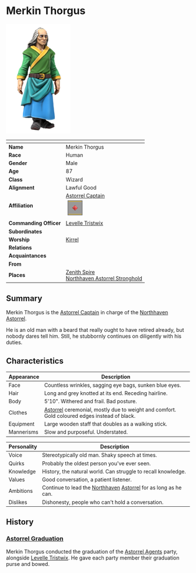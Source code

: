 # Merkin Thorgus

<img src="../../images/people/merkin-thorgus.png" height="300" />

| []() | |
| --- | --- |
| **Name** | Merkin Thorgus |
| **Race** | Human |
| **Gender** | Male |
| **Age** | 87 |
| **Class** | Wizard |
| **Alignment** | Lawful Good |
| **Affiliation** | [Astorrel Captain](../civilisations/kingdom-of-astor/organisations/astorrel/ranks/6-captain.md)<br /><img src="../../images/ranks/astorrel-6-captain.png" height="50" /> |
| **Commanding Officer** | [Levelle Tristwix](levelle-tristwix.md) |
| **Subordinates** | |
| **Worship** | [Kirrel](../gods/gods/kirrel.md) |
| **Relations** | |
| **Acquaintances** | |
| **From** | |
| **Places** | [Zenith Spire](../places/buildings/zenith-spire.md)<br />[Northhaven Astorrel Stronghold](../places/strongholds/northhaven-astorrel-stronghold.md) |

## Summary

Merkin Thorgus is the [Astorrel Captain](../civilisations/kingdom-of-astor/organisations/astorrel/ranks/6-captain.md) in charge of the [Northhaven](../places/cities/northhaven.md) [Astorrel](../civilisations/kingdom-of-astor/organisations/astorrel/README.md).

He is an old man with a beard that really ought to have retired already, but nobody dares tell him. Still, he stubbornly continues on diligently with his duties.

## Characteristics

| Appearance | Description |
| --- | --- |
| Face | Countless wrinkles, sagging eye bags, sunken blue eyes. |
| Hair | Long and grey knotted at its end. Receding hairline. |
| Body | 5'10". Withered and frail. Bad posture. |
| Clothes | [Astorrel](../civilisations/kingdom-of-astor/organisations/astorrel/README.md) ceremonial, mostly due to weight and comfort. Gold coloured edges instead of black. |
| Equipment | Large wooden staff that doubles as a walking stick. |
| Mannerisms | Slow and purposeful. Understated. |

| Personality | Description |
| --- | --- |
| Voice | Stereotypically old man. Shaky speech at times. |
| Quirks | Probably the oldest person you've ever seen. |
| Knowledge | History, the natural world. Can struggle to recall knowledge. |
| Values | Good conversation, a patient listener. |
| Ambitions | Continue to lead the [Northhaven](../places/cities/northhaven.md) [Astorrel](../civilisations/kingdom-of-astor/organisations/astorrel/README.md) for as long as he can. |
| Dislikes | Dishonesty, people who can't hold a conversation. |

## History

### [Astorrel Graduation](../../campaigns/astorrel-agents/storylines/astorrel-graduation.md)

Merkin Thorgus conducted the graduation of the [Astorrel Agents](../../campaigns/astorrel-agents/README.md) party, alongside [Levelle Tristwix](levelle-tristwix.md). He gave each party member their graduation purse and bowed.
